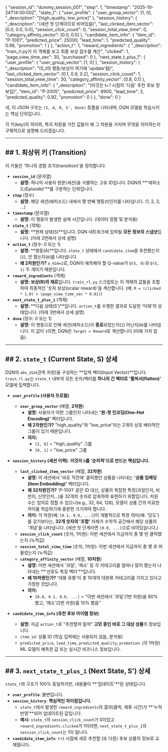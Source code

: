 {
"session_id": "dummy_session_001",
"step": 1,
"timestamp": "2025-10-24T14:00:00Z",
"state_t": {
"user_profile": {
"user_group_vector": [1, 0],
"\_description": "[high_quality, low_price]"
},
"session_history": {
"\_description": "(세션 첫 단계이므로 비어있음)",
"last_clicked_item_vector": [0.0, 0.0, 0.0],
"session_click_count": 0,
"session_total_view_time": 0,
"category_affinity_vector": [0.0, 0.0]
},
"candidate_item_info": {
"item_id": "P-1001",
"predicted_price": 25000,
"lead_time": 1,
"predicted_quality": 0.98,
"promotion": 1
}
},
"action_t": 1,
"reward_ingredients": {
"\_description": "train_rl.py가 이 객체를 보고 최종 보상 점수를 계산",
"clicked": 1,
"page_view_time_sec": 30,
"purchased": 0
},
"next_state_t_plus_1": {
"user_profile": {
"user_group_vector": [1, 0]
},
"session_history": {
"\_description": "(S_t의 행동/보상이 여기에 'update'됨)",
"last_clicked_item_vector": [0.1, 0.9, 0.2],
"session_click_count": 1,
"session_total_view_time": 30,
"category_affinity_vector": [0.8, 0.1]
},
"candidate_item_info": {
"\_description": "(이것은 t+1 시점의 '다음' 추천 후보 정보임)",
"item_id": "P-2005",
"predicted_price": 8900,
"lead_time": 2,
"predicted_quality": 0.92,
"promotion": 0
}
},
"done": 0
}

네, 이 JSON 구조는 `(S, A, R, S', Done)` 튜플을 나타내며, DQN 모델을 학습시키는 핵심 단위입니다.

각 키(key)의 의미와, 특히 차원을 가진 값들이 왜 그 차원을 가지며 무엇을 의미하는지 구체적으로 설명해 드리겠습니다.

---

## ## 1. 최상위 키 (Transition)

이 키들은 '하나의 경험 조각(transition)'을 정의합니다.

- **`session_id`** (문자열)
  - **설명:** 하나의 사용자 방문(세션)을 식별하는 고유 ID입니다. DQN의 **'에피소드(Episode)'**를 구분하는 단위입니다.
- **`step`** (정수)
  - **설명:** 해당 세션(에피소드) 내에서 몇 번째 행동(t)인지를 나타냅니다. (1, 2, 3, ...)
- **`timestamp`** (문자열)
  - **설명:** 이 행동이 발생한 실제 시간입니다. (데이터 정렬 및 분석용)
- **`state_t`** (객체)
  - **설명:** **현재 상태(S)**입니다. DQN 네트워크에 입력될 **모든 정보의 스냅샷**입니다. (아래 2번에서 상세 설명)
- **`action_t`** (정수: 0 또는 1)
  - **설명:** **행동(A)**입니다. `state_t` 상태에서 `candidate_item`을 추천했는지(`1`), 안 했는지(`0`)를 나타냅니다.
  - **왜 2차원인가?** `a_dim=2`로, DQN이 예측해야 할 Q-value가 `Q(S, 0)`과 `Q(S, 1)` 두 개이기 때문입니다.
- **`reward_ingredients`** (객체)
  - **설명:** **보상(R)의 재료**입니다. `train_rl.py` 스크립트는 이 객체의 값들을 조합하여 최종적인 '숫자 보상(scalar reward)'을 계산합니다. (예: `R = (clicked * 1.0) + (page_view_time_sec * 0.01)`)
- **`next_state_t_plus_1`** (객체)
  - **설명:** **다음 상태(S')**입니다. `action_t`를 수행한 결과로 도달한 '미래'의 상태입니다. (아래 3번에서 상세 설명)
- **`done`** (정수: 0 또는 1)
  - **설명:** 이 행동으로 인해 세션(에피소드)이 **종료**되었는지(`1`) 아닌지(`0`)를 나타냅니다. 이 값이 `1`이면, DQN은 `Target = Reward`로 계산합니다 (미래 가치 없음).

---

## ## 2. `state_t` (Current State, S) 상세

DQN의 `obs_dim`(관측 차원)을 구성하는 **입력 벡터(Input Vector)**입니다. `train_rl.py`는 `state_t` 내부의 모든 숫자/벡터를 **하나의 긴 벡터로 '펼쳐서(flatten)'** 모델에 입력합니다.

- **`user_profile` (사용자 프로필)**

  - **`user_group_vector`** (배열, **2차원**)
    - **설명:** 사용자가 어떤 그룹인지 나타내는 **'원-핫 인코딩(One-Hot Encoding)'** 벡터입니다.
    - **왜 2차원인가?** "high_quality"와 "low_price"라는 2개의 상호 배타적인 그룹이 있기 때문입니다.
    - **의미:**
      - `[1, 0]` = "high_quality" 그룹
      - `[0, 1]` = "low_price" 그룹

- **`session_history` (세션 이력)**: **이것이 `S`를 '순차적'으로 만드는 핵심입니다.**

  - **`last_clicked_item_vector`** (배열, **32차원**)
    - **설명:** 이 세션에서 '바로 직전에' 클릭했던 상품을 나타내는 **'상품 임베딩(Item Embedding)'** 벡터입니다.
    - **왜 32차원인가?** 'P-1001' 같은 ID 대신, 상품의 복잡한 특징(과일인지, 비싼지, 신맛인지...)을 32개의 숫자로 압축하여 표현하기 위함입니다. 차원 수는 임의로 정할 수 있으나(e.g., 32, 64, 128), 모델이 상품 간의 미묘한 차이를 학습하기에 충분한 크기여야 합니다.
    - **의미:** 각 차원(예: `[0.1, 0.9, ...]`)이 개별적으로 특정 의미(예: '당도')를 갖기보다는, **32개 숫자의 '조합'** 자체가 수학적 공간에서 해당 상품의 '개념'을 나타냅니다. (세션 첫 단계라면 `[0.0, ...]`으로 비어있습니다.)
  - **`session_click_count`** (숫자, 1차원): 이번 세션에서 지금까지 총 몇 번 클릭했는지 (누적값)
  - **`session_total_view_time`** (숫자, 1차원): 이번 세션에서 지금까지 총 몇 초 머물렀는지 (누적값)
  - **`category_affinity_vector`** (배열, **10차원**)
    - **설명:** 이번 세션에서 '과일', '채소' 등 각 카테고리를 얼마나 많이 봤는지 나타내는 **'선호도 특징 벡터'**입니다.
    - **왜 10차원인가?** '대봉 유통'이 총 10개의 대분류 카테고리를 가지고 있다고 가정한 것입니다.
    - **의미:**
      - `[0.8, 0.1, 0.0, ...]` = "이번 세션에서 '과일'(1번 차원)을 80% 봤고, '채소'(2번 차원)를 10% 봤음"

- **`candidate_item_info` (추천 후보 아이템 정보)**
  - **설명:** 지금 `action_t`로 "추천할까 말까" **고민 중인 바로 그 대상 상품**의 정보입니다.
  - `item_id`: 상품 ID (학습 입력에는 사용되지 않음, 분석용)
  - `predicted_price`, `lead_time`, `predicted_quality`, `promotion`: (각 1차원) ML 모델이 예측한 값 또는 실시간 비즈니스 정보입니다.

---

## ## 3. `next_state_t_plus_1` (Next State, S') 상세

`state_t`와 구조가 100% 동일하지만, 내용물이 **'업데이트'**된 상태입니다.

- **`user_profile`**: 불변입니다.
- **`session_history`**: **핵심적인 차이점입니다.**
  - `state_t`에서 발생한 `reward_ingredients`의 결과(클릭, 체류 시간)가 **'누적 반영'**되어 업데이트된 값입니다.
  - **예시:** `state_t`의 `session_click_count`가 0이었고 `reward_ingredients.clicked`가 1이라면, `next_state_t_plus_1`의 `session_click_count`는 1이 됩니다.
- **`candidate_item_info`**: `t+1` 시점에 새로 추천할 (또 다른) 후보 상품의 정보로 교체됩니다.
